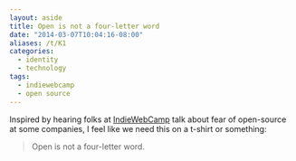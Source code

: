 ```yaml
---
layout: aside
title: Open is not a four-letter word
date: "2014-03-07T10:04:16-08:00"
aliases: /t/K1
categories:
  - identity
  - technology
tags:
  - indiewebcamp
  - open source
---
```


Inspired by hearing folks at [IndieWebCamp](https://indieweb.org/) talk about fear of open-source at some companies,
I feel like we need this on a t-shirt or something:

> Open is not a four-letter word.
